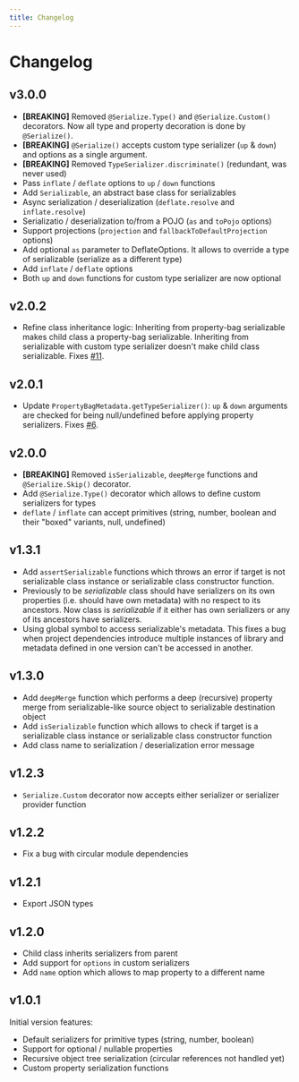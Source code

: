 ```yaml
---
title: Changelog
---
```


# Changelog

v3.0.0
------

* **[BREAKING]** Removed `@Serialize.Type()` and `@Serialize.Custom()` decorators.
  Now all type and property decoration is done by `@Serialize()`.
* **[BREAKING]** `@Serialize()` accepts custom type serializer (`up` & `down`) and options as a single argument.
* **[BREAKING]** Removed `TypeSerializer.discriminate()` (redundant, was never used)
* Pass `inflate` / `deflate` options to `up` / `down` functions
* Add `Serializable`, an abstract base class for serializables
* Async serialization / deserialization (`deflate.resolve` and `inflate.resolve`)
* Serializatio / deserialization to/from a POJO (`as` and `toPojo` options)
* Support projections (`projection` and `fallbackToDefaultProjection` options)
* Add optional `as` parameter to DeflateOptions. It allows to override a type of serializable
  (serialize as a different type)
* Add `inflate` / `deflate` options
* Both `up` and `down` functions for custom type serializer are now optional

v2.0.2
------

* Refine class inheritance logic: Inheriting from property-bag serializable makes child class
  a property-bag serializable. Inheriting from serializable with custom type serializer doesn't
  make child class serializable. Fixes [#11](https://github.com/teq/serialazy/issues/11).

v2.0.1
------

* Update `PropertyBagMetadata.getTypeSerializer()`: `up` & `down` arguments are checked for being null/undefined
  before applying property serializers. Fixes [#6](https://github.com/teq/serialazy/issues/6).

v2.0.0
------

* **[BREAKING]** Removed `isSerializable`, `deepMerge` functions and `@Serialize.Skip()` decorator.
* Add `@Serialize.Type()` decorator which allows to define custom serializers for types
* `deflate` / `inflate` can accept primitives (string, number, boolean and their "boxed" variants, null, undefined)

v1.3.1
------

* Add `assertSerializable` functions which throws an error if target is not serializable class instance
  or serializable class constructor function.
* Previously to be _serializable_ class should have serializers on its own properties (i.e. should have own metadata)
  with no respect to its ancestors. Now class is _serializable_ if it either has own serializers or any of its ancestors have serializers.
* Using global symbol to access serializable's metadata.
  This fixes a bug when project dependencies introduce multiple instances of library
  and metadata defined in one version can't be accessed in another.

v1.3.0
------

* Add `deepMerge` function which performs a deep (recursive) property merge from serializable-like source object to serializable destination object
* Add `isSerializable` function which allows to check if target is a serializable class instance or serializable class constructor function
* Add class name to serialization / deserialization error message

v1.2.3
------

* `Serialize.Custom` decorator now accepts either serializer or serializer provider function

v1.2.2
------

* Fix a bug with circular module dependencies

v1.2.1
------

* Export JSON types

v1.2.0
------

* Child class inherits serializers from parent
* Add support for `options` in custom serializers
* Add `name` option which allows to map property to a different name

v1.0.1
------

Initial version features:
* Default serializers for primitive types (string, number, boolean)
* Support for optional / nullable properties
* Recursive object tree serialization (circular references not handled yet)
* Custom property serialization functions
